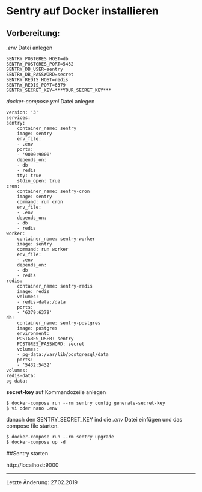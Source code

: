 # Sentry auf Docker installieren

## Vorbereitung:

_.env_ Datei anlegen

    SENTRY_POSTGRES_HOST=db
    SENTRY_POSTGRES_PORT=5432
    SENTRY_DB_USER=sentry
    SENTRY_DB_PASSWORD=secret
    SENTRY_REDIS_HOST=redis
    SENTRY_REDIS_PORT=6379
    SENTRY_SECRET_KEY=***YOUR_SECRET_KEY***

_docker-compose.yml_ Datei anlegen

    version: '3'
    services:
    sentry:
        container_name: sentry
        image: sentry
        env_file:
        - .env
        ports:
        - '9000:9000'
        depends_on:
        - db
        - redis
        tty: true
        stdin_open: true
    cron:
        container_name: sentry-cron
        image: sentry
        command: run cron
        env_file:
        - .env
        depends_on:
        - db
        - redis
    worker:
        container_name: sentry-worker
        image: sentry
        command: run worker
        env_file:
        - .env
        depends_on:
        - db
        - redis
    redis:
        container_name: sentry-redis
        image: redis
        volumes:
        - redis-data:/data
        ports:
        - '6379:6379'
    db:
        container_name: sentry-postgres
        image: postgres
        environment:
        POSTGRES_USER: sentry
        POSTGRES_PASSWORD: secret
        volumes:
        - pg-data:/var/lib/postgresql/data
        ports:
        - '5432:5432'
    volumes:
    redis-data:
    pg-data:

__secret-key__ auf Kommandozeile anlegen

    $ docker-compose run --rm sentry config generate-secret-key
    $ vi oder nano .env
danach den SENTRY_SECRET_KEY ind die _.env_ Datei einfügen und das compose file starten.


    
    
    $ docker-compose run --rm sentry upgrade
    $ docker-compose up -d


##Sentry starten


http://localhost:9000

---
Letzte Änderung: 27.02.2019